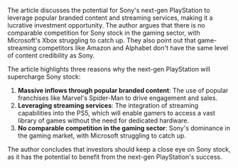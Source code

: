 The article discusses the potential for Sony's next-gen PlayStation to leverage popular branded content and streaming services, making it a lucrative investment opportunity. The author argues that there is no comparable competition for Sony stock in the gaming sector, with Microsoft's Xbox struggling to catch up. They also point out that game-streaming competitors like Amazon and Alphabet don't have the same level of content credibility as Sony.

The article highlights three reasons why the next-gen PlayStation will supercharge Sony stock:

1. **Massive inflows through popular branded content**: The use of popular franchises like Marvel's Spider-Man to drive engagement and sales.
2. **Leveraging streaming services**: The integration of streaming capabilities into the PS5, which will enable gamers to access a vast library of games without the need for dedicated hardware.
3. **No comparable competition in the gaming sector**: Sony's dominance in the gaming market, with Microsoft struggling to catch up.

The author concludes that investors should keep a close eye on Sony stock, as it has the potential to benefit from the next-gen PlayStation's success.